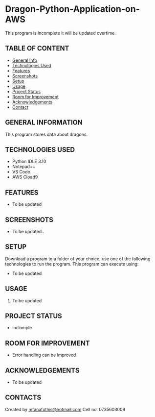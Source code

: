 # Dragon-Python-Application-on-AWS
This program is incomplete it will be updated overtime.
## TABLE OF CONTENT
* [General Info](#general-information)
* [Technologies Used](#technologies-used)
* [Features](#features)
* [Screenshots](#screenshots)
* [Setup](#setup)
* [Usage](#usage)
* [Project Status](#project-status)
* [Room for Improvement](#room-for-improvement)
* [Acknowledgements](#acknowledgements)
* [Contact](#contacts)
## GENERAL INFORMATION
This program stores data about dragons.
## TECHNOLOGIES USED
* Python IDLE 3.10
* Notepad++
* VS Code
* AWS Cload9
## FEATURES
* To be updated
## SCREENSHOTS
* To be updated..
## SETUP
Download a program to a folder of your choice, use one of the following technologies to run the program.
This program can execute using:
* To be updated
## USAGE
1. To be updated
## PROJECT STATUS
* inclomple
## ROOM FOR IMPROVEMENT
* Error handling can be improved
## ACKNOWLEDGEMENTS
* To be updated
## CONTACTS
Created by mfanafuthis@hotmail.com
Cell no: 0735603009
